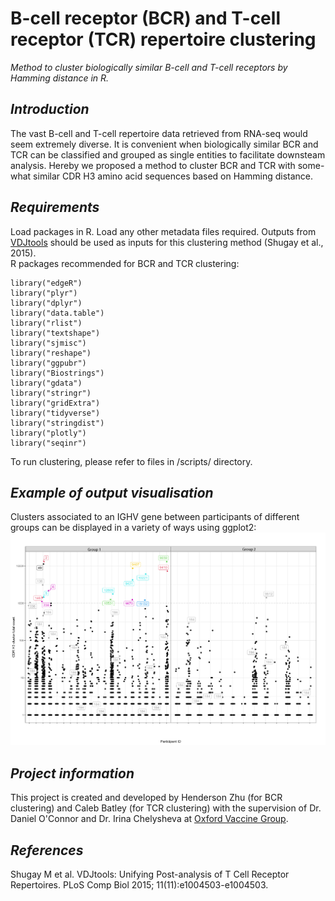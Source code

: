 # B-cell receptor (BCR) and T-cell receptor (TCR) repertoire clustering
*Method to cluster biologically similar B-cell and T-cell receptors by Hamming distance in R.*

## *Introduction*
The vast B-cell and T-cell repertoire data retrieved from RNA-seq would seem extremely diverse. It is convenient when biologically similar BCR and TCR can be classified and grouped as single entities to facilitate downsteam analysis. Hereby we proposed a method to cluster BCR and TCR with some-what similar CDR H3 amino acid sequences based on Hamming distance.

## *Requirements*
Load packages in R. Load any other metadata files required. Outputs from [VDJtools](https://github.com/mikessh/vdjtools) should be used as inputs for this clustering method (Shugay et al., 2015). \
R packages recommended for BCR and TCR clustering:
```
library("edgeR")
library("plyr")
library("dplyr")
library("data.table")
library("rlist")
library("textshape")
library("sjmisc")
library("reshape")
library("ggpubr")
library("Biostrings")
library("gdata")
library("stringr")
library("gridExtra")
library("tidyverse")
library("stringdist")
library("plotly")
library("seqinr")
```
To run clustering, please refer to files in /scripts/ directory.
## *Example of output visualisation*
Clusters associated to an IGHV gene between participants of different groups can be displayed in a variety of ways using ggplot2:
![Image](/assets/CDRH3_cluster_expression_sample_1.png)
## *Project information*
This project is created and developed by Henderson Zhu (for BCR clustering) and Caleb Batley (for TCR clustering) with the supervision of Dr. Daniel O'Connor and Dr. Irina Chelysheva at [Oxford Vaccine Group](https://www.ovg.ox.ac.uk/).
## *References*
Shugay M et al. VDJtools: Unifying Post-analysis of T Cell Receptor Repertoires. PLoS Comp Biol 2015; 11(11):e1004503-e1004503.
